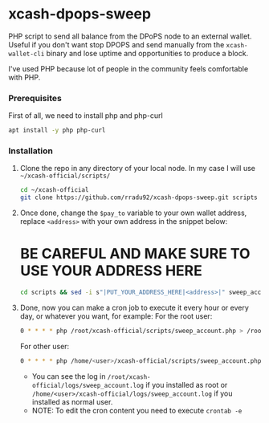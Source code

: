 # xcash-dpops-sweep
PHP script to send all balance from the DPoPS node to an external wallet.
Useful if you don't want stop DPOPS and send manually from the `xcash-wallet-cli` binary and lose uptime and opportunities to produce a block.

I've used PHP because lot of people in the community feels comfortable with PHP.

### Prerequisites

First of all, we need to install php and php-curl

```sh
apt install -y php php-curl
```


### Installation

1. Clone the repo in any directory of your local node. In my case I will use `~/xcash-official/scripts/`
   ```sh
   cd ~/xcash-official
   git clone https://github.com/rradu92/xcash-dpops-sweep.git scripts
   ```

2. Once done, change the `$pay_to` variable to your own wallet address, replace `<address>` with your own address in the snippet below:
   # BE CAREFUL AND MAKE SURE TO USE YOUR ADDRESS HERE
   ```sh
   cd scripts && sed -i s"|PUT_YOUR_ADDRESS_HERE|<address>|" sweep_account.php 
   ```

3. Done, now you can make a cron job to execute it every hour or every day, or whatever you want, for example:
   For the root user:
   ```sh
   0 * * * * php /root/xcash-official/scripts/sweep_account.php > /root/xcash-official/logs/sweep_account.log
   ```

   For other user:
   ```sh
   0 * * * * php /home/<user>/xcash-official/scripts/sweep_account.php > /home/<user>/xcash-official/logs/sweep_account.log
   ```

   * You can see the log in `/root/xcash-official/logs/sweep_account.log` if you installed as root or `/home/<user>/xcash-official/logs/sweep_account.log` if you installed as normal user.
   * NOTE: To edit the cron content you need to execute `crontab -e` 
